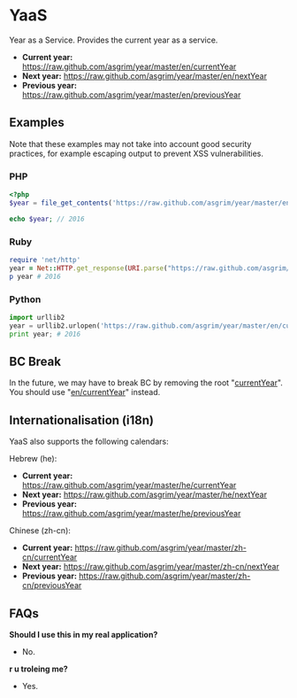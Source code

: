 YaaS
====

Year as a Service. Provides the current year as a service.

* **Current year:** https://raw.github.com/asgrim/year/master/en/currentYear
* **Next year:** https://raw.github.com/asgrim/year/master/en/nextYear
* **Previous year:** https://raw.github.com/asgrim/year/master/en/previousYear

## Examples

Note that these examples may not take into account good security practices, for example escaping output to prevent XSS vulnerabilities.

### PHP

```php
<?php
$year = file_get_contents('https://raw.github.com/asgrim/year/master/en/currentYear');

echo $year; // 2016
```

### Ruby

```ruby
require 'net/http'
year = Net::HTTP.get_response(URI.parse("https://raw.github.com/asgrim/year/master/en/currentYear")).body
p year # 2016
```

### Python

```python
import urllib2
year = urllib2.urlopen('https://raw.github.com/asgrim/year/master/en/currentYear').read(1000).strip()
print year; # 2016
```

## BC Break

In the future, we may have to break BC by removing the root "[currentYear](https://raw.github.com/asgrim/year/master/currentYear)". You should use "[en/currentYear](https://raw.github.com/asgrim/year/master/en/currentYear)" instead.

## Internationalisation (i18n)

YaaS also supports the following calendars:

Hebrew (he):

* **Current year:** https://raw.github.com/asgrim/year/master/he/currentYear
* **Next year:** https://raw.github.com/asgrim/year/master/he/nextYear
* **Previous year:** https://raw.github.com/asgrim/year/master/he/previousYear

Chinese (zh-cn):

* **Current year:** https://raw.github.com/asgrim/year/master/zh-cn/currentYear
* **Next year:** https://raw.github.com/asgrim/year/master/zh-cn/nextYear
* **Previous year:** https://raw.github.com/asgrim/year/master/zh-cn/previousYear

## FAQs

**Should I use this in my real application?**
* No.

**r u troleing me?**
* Yes.
